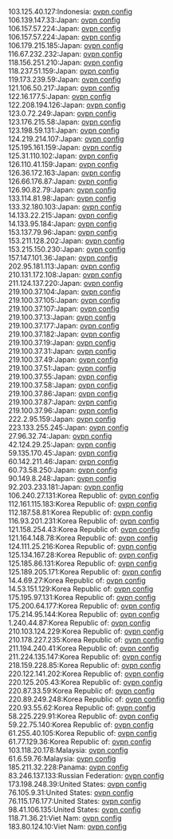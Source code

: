 103.125.40.127:Indonesia: [ovpn config](vpn/103_125_40_127.ovpn)  
106.139.147.33:Japan: [ovpn config](vpn/106_139_147_33.ovpn)  
106.157.57.224:Japan: [ovpn config](vpn/106_157_57_224.ovpn)  
106.157.57.224:Japan: [ovpn config](vpn/106_157_57_224.ovpn)  
106.179.215.185:Japan: [ovpn config](vpn/106_179_215_185.ovpn)  
116.67.232.232:Japan: [ovpn config](vpn/116_67_232_232.ovpn)  
118.156.251.210:Japan: [ovpn config](vpn/118_156_251_210.ovpn)  
118.237.51.159:Japan: [ovpn config](vpn/118_237_51_159.ovpn)  
119.173.239.59:Japan: [ovpn config](vpn/119_173_239_59.ovpn)  
121.106.50.217:Japan: [ovpn config](vpn/121_106_50_217.ovpn)  
122.16.177.5:Japan: [ovpn config](vpn/122_16_177_5.ovpn)  
122.208.194.126:Japan: [ovpn config](vpn/122_208_194_126.ovpn)  
123.0.72.249:Japan: [ovpn config](vpn/123_0_72_249.ovpn)  
123.176.215.58:Japan: [ovpn config](vpn/123_176_215_58.ovpn)  
123.198.59.131:Japan: [ovpn config](vpn/123_198_59_131.ovpn)  
124.219.214.107:Japan: [ovpn config](vpn/124_219_214_107.ovpn)  
125.195.161.159:Japan: [ovpn config](vpn/125_195_161_159.ovpn)  
125.31.110.102:Japan: [ovpn config](vpn/125_31_110_102.ovpn)  
126.110.41.159:Japan: [ovpn config](vpn/126_110_41_159.ovpn)  
126.36.172.163:Japan: [ovpn config](vpn/126_36_172_163.ovpn)  
126.66.176.87:Japan: [ovpn config](vpn/126_66_176_87.ovpn)  
126.90.82.79:Japan: [ovpn config](vpn/126_90_82_79.ovpn)  
133.114.81.98:Japan: [ovpn config](vpn/133_114_81_98.ovpn)  
133.32.180.103:Japan: [ovpn config](vpn/133_32_180_103.ovpn)  
14.133.22.215:Japan: [ovpn config](vpn/14_133_22_215.ovpn)  
14.133.95.184:Japan: [ovpn config](vpn/14_133_95_184.ovpn)  
153.137.79.96:Japan: [ovpn config](vpn/153_137_79_96.ovpn)  
153.211.128.202:Japan: [ovpn config](vpn/153_211_128_202.ovpn)  
153.215.150.230:Japan: [ovpn config](vpn/153_215_150_230.ovpn)  
157.147.101.36:Japan: [ovpn config](vpn/157_147_101_36.ovpn)  
202.95.181.113:Japan: [ovpn config](vpn/202_95_181_113.ovpn)  
210.131.172.108:Japan: [ovpn config](vpn/210_131_172_108.ovpn)  
211.124.137.220:Japan: [ovpn config](vpn/211_124_137_220.ovpn)  
219.100.37.104:Japan: [ovpn config](vpn/219_100_37_104.ovpn)  
219.100.37.105:Japan: [ovpn config](vpn/219_100_37_105.ovpn)  
219.100.37.107:Japan: [ovpn config](vpn/219_100_37_107.ovpn)  
219.100.37.13:Japan: [ovpn config](vpn/219_100_37_13.ovpn)  
219.100.37.177:Japan: [ovpn config](vpn/219_100_37_177.ovpn)  
219.100.37.182:Japan: [ovpn config](vpn/219_100_37_182.ovpn)  
219.100.37.19:Japan: [ovpn config](vpn/219_100_37_19.ovpn)  
219.100.37.31:Japan: [ovpn config](vpn/219_100_37_31.ovpn)  
219.100.37.49:Japan: [ovpn config](vpn/219_100_37_49.ovpn)  
219.100.37.51:Japan: [ovpn config](vpn/219_100_37_51.ovpn)  
219.100.37.55:Japan: [ovpn config](vpn/219_100_37_55.ovpn)  
219.100.37.58:Japan: [ovpn config](vpn/219_100_37_58.ovpn)  
219.100.37.86:Japan: [ovpn config](vpn/219_100_37_86.ovpn)  
219.100.37.87:Japan: [ovpn config](vpn/219_100_37_87.ovpn)  
219.100.37.96:Japan: [ovpn config](vpn/219_100_37_96.ovpn)  
222.2.95.159:Japan: [ovpn config](vpn/222_2_95_159.ovpn)  
223.133.255.245:Japan: [ovpn config](vpn/223_133_255_245.ovpn)  
27.96.32.74:Japan: [ovpn config](vpn/27_96_32_74.ovpn)  
42.124.29.25:Japan: [ovpn config](vpn/42_124_29_25.ovpn)  
59.135.170.45:Japan: [ovpn config](vpn/59_135_170_45.ovpn)  
60.142.211.46:Japan: [ovpn config](vpn/60_142_211_46.ovpn)  
60.73.58.250:Japan: [ovpn config](vpn/60_73_58_250.ovpn)  
90.149.8.248:Japan: [ovpn config](vpn/90_149_8_248.ovpn)  
92.203.233.181:Japan: [ovpn config](vpn/92_203_233_181.ovpn)  
106.240.27.131:Korea Republic of: [ovpn config](vpn/106_240_27_131.ovpn)  
112.161.115.183:Korea Republic of: [ovpn config](vpn/112_161_115_183.ovpn)  
112.187.58.81:Korea Republic of: [ovpn config](vpn/112_187_58_81.ovpn)  
116.93.201.231:Korea Republic of: [ovpn config](vpn/116_93_201_231.ovpn)  
121.158.254.43:Korea Republic of: [ovpn config](vpn/121_158_254_43.ovpn)  
121.164.148.78:Korea Republic of: [ovpn config](vpn/121_164_148_78.ovpn)  
124.111.25.216:Korea Republic of: [ovpn config](vpn/124_111_25_216.ovpn)  
125.134.167.28:Korea Republic of: [ovpn config](vpn/125_134_167_28.ovpn)  
125.185.86.131:Korea Republic of: [ovpn config](vpn/125_185_86_131.ovpn)  
125.189.205.171:Korea Republic of: [ovpn config](vpn/125_189_205_171.ovpn)  
14.4.69.27:Korea Republic of: [ovpn config](vpn/14_4_69_27.ovpn)  
14.53.151.129:Korea Republic of: [ovpn config](vpn/14_53_151_129.ovpn)  
175.195.97.131:Korea Republic of: [ovpn config](vpn/175_195_97_131.ovpn)  
175.200.64.177:Korea Republic of: [ovpn config](vpn/175_200_64_177.ovpn)  
175.214.95.144:Korea Republic of: [ovpn config](vpn/175_214_95_144.ovpn)  
1.240.44.87:Korea Republic of: [ovpn config](vpn/1_240_44_87.ovpn)  
210.103.124.229:Korea Republic of: [ovpn config](vpn/210_103_124_229.ovpn)  
210.178.227.235:Korea Republic of: [ovpn config](vpn/210_178_227_235.ovpn)  
211.194.240.41:Korea Republic of: [ovpn config](vpn/211_194_240_41.ovpn)  
211.224.135.147:Korea Republic of: [ovpn config](vpn/211_224_135_147.ovpn)  
218.159.228.85:Korea Republic of: [ovpn config](vpn/218_159_228_85.ovpn)  
220.122.141.202:Korea Republic of: [ovpn config](vpn/220_122_141_202.ovpn)  
220.125.205.43:Korea Republic of: [ovpn config](vpn/220_125_205_43.ovpn)  
220.87.33.59:Korea Republic of: [ovpn config](vpn/220_87_33_59.ovpn)  
220.89.249.248:Korea Republic of: [ovpn config](vpn/220_89_249_248.ovpn)  
220.93.55.62:Korea Republic of: [ovpn config](vpn/220_93_55_62.ovpn)  
58.225.229.91:Korea Republic of: [ovpn config](vpn/58_225_229_91.ovpn)  
59.22.75.140:Korea Republic of: [ovpn config](vpn/59_22_75_140.ovpn)  
61.255.40.105:Korea Republic of: [ovpn config](vpn/61_255_40_105.ovpn)  
61.77.129.36:Korea Republic of: [ovpn config](vpn/61_77_129_36.ovpn)  
103.118.20.178:Malaysia: [ovpn config](vpn/103_118_20_178.ovpn)  
61.6.59.76:Malaysia: [ovpn config](vpn/61_6_59_76.ovpn)  
185.211.32.228:Panama: [ovpn config](vpn/185_211_32_228.ovpn)  
83.246.137.133:Russian Federation: [ovpn config](vpn/83_246_137_133.ovpn)  
173.198.248.39:United States: [ovpn config](vpn/173_198_248_39.ovpn)  
76.105.9.31:United States: [ovpn config](vpn/76_105_9_31.ovpn)  
76.115.176.177:United States: [ovpn config](vpn/76_115_176_177.ovpn)  
98.41.106.135:United States: [ovpn config](vpn/98_41_106_135.ovpn)  
118.71.36.21:Viet Nam: [ovpn config](vpn/118_71_36_21.ovpn)  
183.80.124.10:Viet Nam: [ovpn config](vpn/183_80_124_10.ovpn)  
